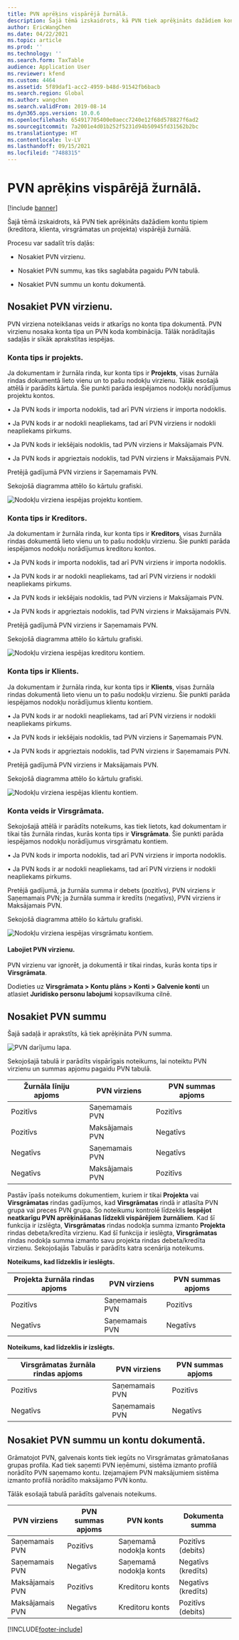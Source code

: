 ```yaml
---
title: PVN aprēķins vispārējā žurnālā.
description: Šajā tēmā izskaidrots, kā PVN tiek aprēķināts dažādiem kontu tipiem (kreditora, klienta, virsgrāmatas un projekta) vispārējā žurnālā.
author: EricWangChen
ms.date: 04/22/2021
ms.topic: article
ms.prod: ''
ms.technology: ''
ms.search.form: TaxTable
audience: Application User
ms.reviewer: kfend
ms.custom: 4464
ms.assetid: 5f89daf1-acc2-4959-b48d-91542fb6bacb
ms.search.region: Global
ms.author: wangchen
ms.search.validFrom: 2019-08-14
ms.dyn365.ops.version: 10.0.6
ms.openlocfilehash: 654917705400e0aecc7240e12f68d578827f6ad2
ms.sourcegitcommit: 7a2001e4d01b252f5231d94b50945fd31562b2bc
ms.translationtype: HT
ms.contentlocale: lv-LV
ms.lasthandoff: 09/15/2021
ms.locfileid: "7488315"
---
```

# <a name="sales-tax-calculation-on-general-journal-lines"></a>PVN aprēķins vispārējā žurnālā.
[!include [banner](../includes/banner.md)]

Šajā tēmā izskaidrots, kā PVN tiek aprēķināts dažādiem kontu tipiem (kreditora, klienta, virsgrāmatas un projekta) vispārējā žurnālā.

Procesu var sadalīt trīs daļās:

- Nosakiet PVN virzienu.

- Nosakiet PVN summu, kas tiks saglabāta pagaidu PVN tabulā.

- Nosakiet PVN summu un kontu dokumentā.

## <a name="determine-the-sales-tax-direction"></a>Nosakiet PVN virzienu.

PVN virziena noteikšanas veids ir atkarīgs no konta tipa dokumentā. PVN virzienu nosaka konta tipa un PVN koda kombinācija. Tālāk norādītajās sadaļās ir sīkāk aprakstītas iespējas. 

### <a name="account-type-is-project"></a>Konta tips ir projekts.

Ja dokumentam ir žurnāla rinda, kur konta tips ir **Projekts**, visas žurnāla rindas dokumentā lieto vienu un to pašu nodokļu virzienu. Tālāk esošajā attēlā ir parādīts kārtula. Šie punkti parāda iespējamos nodokļu norādījumus projektu kontos.

• Ja PVN kods ir importa nodoklis, tad arī PVN virziens ir importa nodoklis.

• Ja PVN kods ir ar nodokli neapliekams, tad arī PVN virziens ir nodokli neapliekams pirkums.

• Ja PVN kods ir iekšējais nodoklis, tad PVN virziens ir Maksājamais PVN.

• Ja PVN kods ir apgrieztais nodoklis, tad PVN virziens ir Maksājamais PVN.

Pretējā gadījumā PVN virziens ir Saņemamais PVN.

Sekojošā diagramma attēlo šo kārtulu grafiski.

![Nodokļu virziena iespējas projektu kontiem.](media/Sales-Tax-Direction-Vendor.jpg)

### <a name="account-type-is-vendor"></a>Konta tips ir Kreditors.

Ja dokumentam ir žurnāla rinda, kur konta tips ir **Kreditors**, visas žurnāla rindas dokumentā lieto vienu un to pašu nodokļu virzienu. Šie punkti parāda iespējamos nodokļu norādījumus kreditoru kontos. 

• Ja PVN kods ir importa nodoklis, tad arī PVN virziens ir importa nodoklis.

• Ja PVN kods ir ar nodokli neapliekams, tad arī PVN virziens ir nodokli neapliekams pirkums.

• Ja PVN kods ir iekšējais nodoklis, tad PVN virziens ir Maksājamais PVN.

• Ja PVN kods ir apgrieztais nodoklis, tad PVN virziens ir Maksājamais PVN.

Pretējā gadījumā PVN virziens ir Saņemamais PVN.

Sekojošā diagramma attēlo šo kārtulu grafiski.

![Nodokļu virziena iespējas kreditoru kontiem.](media/Sales-Tax-Direction-Vendor.jpg)

### <a name="account-type-is-customer"></a>Konta tips ir Klients.

Ja dokumentam ir žurnāla rinda, kur konta tips ir **Klients**, visas žurnāla rindas dokumentā lieto vienu un to pašu nodokļu virzienu. Šie punkti parāda iespējamos nodokļu norādījumus klientu kontiem.

• Ja PVN kods ir ar nodokli neapliekams, tad arī PVN virziens ir nodokli neapliekams pirkums.

• Ja PVN kods ir iekšējais nodoklis, tad PVN virziens ir Saņemamais PVN.

• Ja PVN kods ir apgrieztais nodoklis, tad PVN virziens ir Saņemamais PVN.

Pretējā gadījumā PVN virziens ir Maksājamais PVN.

Sekojošā diagramma attēlo šo kārtulu grafiski.

![Nodokļu virziena iespējas klientu kontiem.](media/Sales-Tax-Direction-Customer.jpg)

### <a name="account-type-is-ledger"></a>Konta veids ir Virsgrāmata.

Sekojošajā attēlā ir parādīts noteikums, kas tiek lietots, kad dokumentam ir tikai tās žurnāla rindas, kurās konta tips ir **Virsgrāmata**. Šie punkti parāda iespējamos nodokļu norādījumus virsgrāmatu kontiem.

• Ja PVN kods ir importa nodoklis, tad arī PVN virziens ir importa nodoklis.

• Ja PVN kods ir ar nodokli neapliekams, tad arī PVN virziens ir nodokli neapliekams pirkums.

Pretējā gadījumā, ja žurnāla summa ir debets (pozitīvs), PVN virziens ir Saņemamais PVN; ja žurnāla summa ir kredīts (negatīvs), PVN virziens ir Maksājamais PVN.

Sekojošā diagramma attēlo šo kārtulu grafiski.

![Nodokļu virziena iespējas virsgrāmatu kontiem.](media/Sales-Tax-Direction-Ledger.jpg)

#### <a name="override-the-sales-tax-direction"></a>Labojiet PVN virzienu.

PVN virzienu var ignorēt, ja dokumentā ir tikai rindas, kurās konta tips ir **Virsgrāmata**.

Dodieties uz **Virsgrāmata \> Kontu plāns \> Konti \> Galvenie konti** un atlasiet **Juridisko personu labojumi** kopsavilkuma cilnē.

## <a name="determine-the-sales-tax-amount"></a>Nosakiet PVN summu

Šajā sadaļā ir aprakstīts, kā tiek aprēķināta PVN summa.

![PVN darījumu lapa.](media/sales-tax-amount-sign.jpg)

Sekojošajā tabulā ir parādīts vispārīgais noteikums, lai noteiktu PVN virzienu un summas apjomu pagaidu PVN tabulā.

| Žurnāla līniju apjoms | PVN virziens  | PVN summas apjoms |
|---------------------|----------------------|-----------------------|
| Pozitīvs            | Saņemamais PVN | Pozitīvs              |
| Pozitīvs            | Maksājamais PVN    | Negatīvs              |
| Negatīvs            | Saņemamais PVN | Negatīvs              |
| Negatīvs            | Maksājamais PVN    | Pozitīvs              |

Pastāv īpašs noteikums dokumentiem, kuriem ir tikai **Projekta** vai **Virsgrāmatas** rindas gadījumos, kad **Virsgrāmatas** rindā ir atlasīta PVN grupa vai preces PVN grupa. Šo noteikumu kontrolē līdzeklis **Iespējot neatkarīgu PVN aprēķināšanas līdzekli vispārējiem žurnāliem**. Kad šī funkcija ir izslēgta, **Virsgrāmatas** rindas nodokļa summa izmanto **Projekta** rindas debeta/kredīta virzienu. Kad šī funkcija ir ieslēgta, **Virsgrāmatas** rindas nodokļa summa izmanto savu projekta rindas debeta/kredīta virzienu. Sekojošajās Tabulās ir parādīts katra scenārija noteikums. 

**Noteikums, kad līdzeklis ir ieslēgts.**

| Projekta žurnāla rindas apjoms | PVN virziens  | PVN summas apjoms |
|--------------------------------|----------------------|-----------------------|
| Pozitīvs                       | Saņemamais PVN | Pozitīvs              |
| Negatīvs                       | Saņemamais PVN | Negatīvs              |

**Noteikums, kad līdzeklis ir izslēgts.**

| Virsgrāmatas žurnāla rindas apjoms  | PVN virziens  | PVN summas apjoms |
|--------------------------------|----------------------|-----------------------|
| Pozitīvs                       | Saņemamais PVN | Pozitīvs              |
| Negatīvs                       | Saņemamais PVN | Negatīvs              |

## <a name="determine-the-sales-tax-amount-and-account-on-the-voucher"></a>Nosakiet PVN summu un kontu dokumentā.

Grāmatojot PVN, galvenais konts tiek iegūts no Virsgrāmatas grāmatošanas grupas profila. Kad tiek saņemti PVN ieņēmumi, sistēma izmanto profilā norādīto PVN saņemamo kontu. Izejamajiem PVN maksājumiem sistēma izmanto profilā norādīto maksājamo PVN kontu.

Tālāk esošajā tabulā parādīts galvenais noteikums.

| PVN virziens  | PVN summas apjoms | PVN konts      | Dokumenta summa |
|----------------------|-----------------------|------------------------|-------------------|
| Saņemamais PVN | Pozitīvs              | Saņemamā nodokļa konts | Pozitīvs (debits)  |
| Saņemamais PVN | Negatīvs              | Saņemamā nodokļa konts | Negatīvs (kredīts)  |
| Maksājamais PVN    | Pozitīvs              | Kreditoru konts    | Negatīvs (kredīts)  |
| Maksājamais PVN    | Negatīvs              | Kreditoru konts    | Pozitīvs (debits)  |


[!INCLUDE[footer-include](../../includes/footer-banner.md)]
